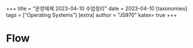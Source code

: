 +++
title = "운영체제 2023-04-10 수업정리"
date = 2023-04-10
[taxonomies]
tags = ["Operating Systems"]
[extra]
author = "JS970"
katex= true
+++
# Flow
